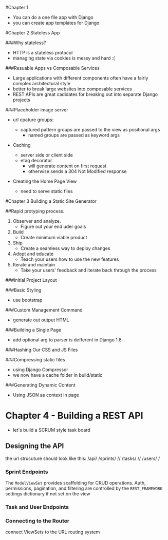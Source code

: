 
#Chapter 1

* You can do a one file app with Django
* you can create app templates for Django

#Chapter 2 Stateless App

###Why stateless?

* HTTP is a stateless protocol
* managing state via cookies is messy and hard :(

###Resuable Apps vs Composable Services    

* Large applications with different components often have a fairly
  complex architectural style
* better to break large websites into composable services
* REST APIs are great cadidates for breaking 
  out into separate Django projects

###Placeholder image server

* url cpature groups:
    * captured pattern groups are passed to the view as positional args
        * named groups are passed as keyword args

* Caching
    * server side or client side 
    * etag decorator 
        * will generate content on first request
        * otherwise sends a 304 Not Modified response

* Creating the Home Page View
    * need to serve static files

#Chapter 3 Building a Static Site Generator 

##Rapid protyping process.

1. Observer and analyze.
    * Figure out your end uder goals
2. Build
    * Create minimum viable product
3. Ship
    * Create a seamless way to deploy changes
4. Adopt and educate
    * Teach your users how to use the new features
5. Iterate and maintain
    * Take your users' feedback and iterate back through
    the process

###Initial Project Layout

###Basic Styling

* use bootstrap

###Custom Management Command

* generate out output HTML

###Building a Single Page

* add optional arg to parser is defferent in Django 1.8

###Hashing Our CSS and JS Files

###Compressing static files

* using Django Compressor
* we now have a cache folder in build/static

###Generating Dynamic Content

* Using JSON as context in page

# Chapter 4 - Building a REST API

* let's build a SCRUM style task board

## Designing the API

the url strucuture should look like this:
    /api/
        /sprints/
            /<id>/
        /tasks/
            /<id>/
        /users/
            /<username>

### Sprint Endpoints

The `ModelViewSet` provides scaffolding for CRUD operations.
Auth, permissions, pagination, and filtering are controlled
by the `REST_FRAMEWORK` settings dictionary if not set on the view

### Task and User Endpoints

### Connecting to the Router

connect ViewSets to the URL routing system

